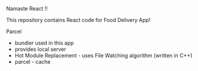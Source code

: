 Namaste React !!

This repository contains React code for Food Delivery App!

Parcel
- bundler used in this app
- provides local server
- Hot Module Replacement - uses File Watching algorithm (written in C++)
- parcel - cache 
